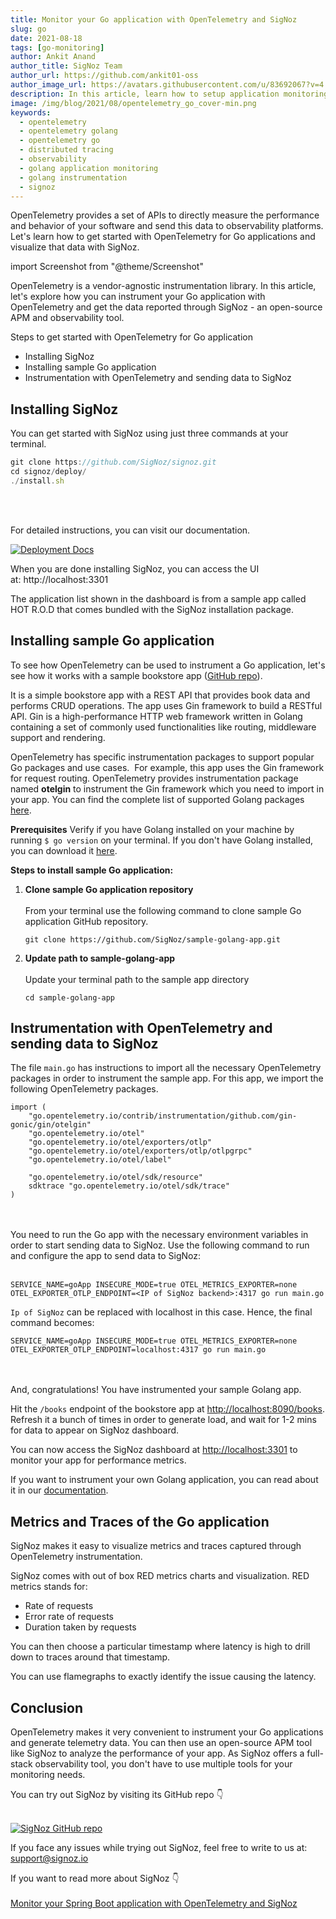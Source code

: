 ```yaml
---
title: Monitor your Go application with OpenTelemetry and SigNoz
slug: go
date: 2021-08-18
tags: [go-monitoring]
author: Ankit Anand
author_title: SigNoz Team
author_url: https://github.com/ankit01-oss
author_image_url: https://avatars.githubusercontent.com/u/83692067?v=4
description: In this article, learn how to setup application monitoring for Go applications with OpenTelemetry and SigNoz.
image: /img/blog/2021/08/opentelemetry_go_cover-min.png
keywords:
  - opentelemetry
  - opentelemetry golang
  - opentelemetry go
  - distributed tracing
  - observability
  - golang application monitoring
  - golang instrumentation
  - signoz
---
```


<head>
  <link rel="canonical" href="https://signoz.io/opentelemetry/go/"/>
</head>

OpenTelemetry provides a set of APIs to directly measure the performance and behavior of your software and send this data to observability platforms. Let's learn how to get started with OpenTelemetry for Go applications and visualize that data with SigNoz.

<!--truncate-->

import Screenshot from "@theme/Screenshot"

<Screenshot
  alt="Monitor your Go applications with SigNoz"
  height={500}
  src="/img/blog/2021/08/opentelemetry_go_cover-min.png"
  width={700}
/>

OpenTelemetry is a vendor-agnostic instrumentation library. In this article, let's explore how you can instrument your Go application with OpenTelemetry and get the data reported through SigNoz - an open-source APM and observability tool.

Steps to get started with OpenTelemetry for Go application

- Installing SigNoz
- Installing sample Go application
- Instrumentation with OpenTelemetry and sending data to SigNoz

## Installing SigNoz

You can get started with SigNoz using just three commands at your terminal.

```jsx
git clone https://github.com/SigNoz/signoz.git
cd signoz/deploy/
./install.sh
```
<br></br>

For detailed instructions, you can visit our documentation.

[![Deployment Docs](/img/blog/common/deploy_docker_documentation.webp)](https://signoz.io/docs/deployment/docker/?utm_source=blog&utm_medium=opentelemetry_go)

When you are done installing SigNoz, you can access the UI at: http://localhost:3301

The application list shown in the dashboard is from a sample app called HOT R.O.D that comes bundled with the SigNoz installation package.

<Screenshot
  alt="SigNoz dashboard"
  height={500}
  src="/img/blog/common/signoz_dashboard_homepage.png"
  title="SigNoz dashboard"
  width={700}
/>

## Installing sample Go application

To see how OpenTelemetry can be used to instrument a Go application, let's see how it works with a sample bookstore app ([GitHub repo](https://github.com/SigNoz/sample-golang-app)).

It is a simple bookstore app with a REST API that provides book data and performs CRUD operations. The app uses Gin framework to build a RESTful API. Gin is a high-performance HTTP web framework written in Golang containing a set of commonly used functionalities like routing, middleware support and rendering.

OpenTelemetry has specific instrumentation packages to support popular Go packages and use cases.  For example, this app uses the Gin framework for request routing. OpenTelemetry provides instrumentation package named **otelgin** to instrument the Gin framework which you need to import in your app. You can find the complete list of supported Golang packages [here](https://github.com/open-telemetry/opentelemetry-go-contrib/tree/main/instrumentation).

**Prerequisites**
Verify if you have Golang installed on your machine by running `$ go version` on your terminal. If you don't have Golang installed, you can download it [here](https://golang.org/doc/install).

**Steps to install sample Go application:**

1. **Clone sample Go application repository**<br></br>
   From your terminal use the following command to clone sample Go application GitHub repository.
   ```
   git clone https://github.com/SigNoz/sample-golang-app.git
   ```
2. **Update path to sample-golang-app**<br></br>
   Update your terminal path to the sample app directory

   ```
   cd sample-golang-app
   ```


## Instrumentation with OpenTelemetry and sending data to SigNoz

The file `main.go` has instructions to import all the necessary OpenTelemetry packages in order to instrument the sample app. For this app, we import the following OpenTelemetry packages.

```
import (
	"go.opentelemetry.io/contrib/instrumentation/github.com/gin-gonic/gin/otelgin"
	"go.opentelemetry.io/otel"
	"go.opentelemetry.io/otel/exporters/otlp"
	"go.opentelemetry.io/otel/exporters/otlp/otlpgrpc"
	"go.opentelemetry.io/otel/label"

	"go.opentelemetry.io/otel/sdk/resource"
	sdktrace "go.opentelemetry.io/otel/sdk/trace"
)
```

<br></br>You need to run the Go app with the necessary environment variables in order to start sending data to SigNoz. Use the following command to run and configure the app to send data to SigNoz:<br></br>

```
SERVICE_NAME=goApp INSECURE_MODE=true OTEL_METRICS_EXPORTER=none OTEL_EXPORTER_OTLP_ENDPOINT=<IP of SigNoz backend>:4317 go run main.go
```

`Ip of SigNoz` can be replaced with localhost in this case. Hence, the final command becomes:

```
SERVICE_NAME=goApp INSECURE_MODE=true OTEL_METRICS_EXPORTER=none OTEL_EXPORTER_OTLP_ENDPOINT=localhost:4317 go run main.go
```

<br></br>And, congratulations! You have instrumented your sample Golang app. 

Hit the `/books` endpoint of the bookstore app at [http://localhost:8090/books](http://localhost:8090/books). Refresh it a bunch of times in order to generate load, and wait for 1-2 mins for data to appear on SigNoz dashboard.

 <Screenshot
   alt="Sample Go app"
   height={500}
   src="/img/blog/2021/08/opentelemetry_go_sample_app.png"
   title="/books endpoint of our bookstore app"
   width={700}
   />

You can now access the SigNoz dashboard at [http://localhost:3301](http://localhost:3301) to monitor your app for performance metrics.

<Screenshot
   alt="Sample Go app in the list of applications monitored by SigNoz"
   height={500}
   src="/img/blog/2021/08/opentelemetry_go_app_list.png"
   title="Sample Golang app appears in the list of application"
   width={700}
/>

If you want to instrument your own Golang application, you can read about it in our [documentation](https://signoz.io/docs/instrumentation/golang/#instrumentation-of-a-sample-golang-application).

## Metrics and Traces of the Go application

SigNoz makes it easy to visualize metrics and traces captured through OpenTelemetry instrumentation.

SigNoz comes with out of box RED metrics charts and visualization. RED metrics stands for:

- Rate of requests
- Error rate of requests
- Duration taken by requests

<Screenshot
  alt="SigNoz charts and visualization"
  height={500}
  src="/img/blog/common/signoz_charts_application_metrics.png"
  title="Measure things like application latency, requests per sec, error percentage and see your top endpoints"
  width={700}
/>

You can then choose a particular timestamp where latency is high to drill down to traces around that timestamp.

<Screenshot
      alt="See traces, and apply powerful filters on trace data"
      height={500}
      src="/img/blog/common/signoz_list_of_traces_hc.png"
      title="View of traces at a particular timestamp"
      width={700}
/>

You can use flamegraphs to exactly identify the issue causing the latency.

<Screenshot
      alt="Flamegraphs for distributed tracing"
      height={500}
      src="/img/blog/common/signoz_flamegraphs.png"
      title="Flamegraphs showing exact duration taken by each spans - a concept of distributed tracing"
      width={700}
/>

## Conclusion

OpenTelemetry makes it very convenient to instrument your Go applications and generate telemetry data. You can then use an open-source APM tool like SigNoz to analyze the performance of your app. As SigNoz offers a full-stack observability tool, you don't have to use multiple tools for your monitoring needs.

You can try out SigNoz by visiting its GitHub repo 👇<br></br>

[![SigNoz GitHub repo](/img/blog/common/signoz_github.png)](https://github.com/SigNoz/signoz)

If you face any issues while trying out SigNoz, feel free to write to us at: support@signoz.io

If you want to read more about SigNoz 👇<br></br>
[Monitor your Spring Boot application with OpenTelemetry and SigNoz](https://signoz.io/blog/opentelemetry-spring-boot/)
